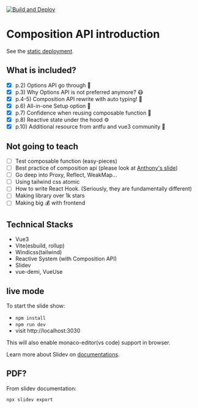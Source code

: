 [![Build and Deploy](https://github.com/hikariNTU/composition-api-slidev/actions/workflows/main.yml/badge.svg)](https://github.com/hikariNTU/composition-api-slidev/actions/workflows/main.yml)

# Composition API introduction

See the [static deployment](https://hikarintu.github.io/composition-api-slidev).

## What is included?
- [x] p.2) Options API go through 🚗
- [x] p.3) Why Options API is not preferred anymore? 😷
- [x] p.4-5) Composition API rewrite with auto typing! 🎈
- [x] p.6) All-in-one Setup option 🔧
- [x] p.7) Confidence when reusing composable function 🔌
- [x] p.8) Reactive state under the hood ⚙
- [x] p.10) Additional resource from antfu and vue3 community 🎡

## Not going to teach
- [ ] Test composable function (easy-pieces)
- [ ] Best practice of composition api (please look at [Anthony's slide](https://talks.antfu.me/2021/composable-vue/))
- [ ] Go deep into Proxy, Reflect, WeakMap...
- [ ] Using tailwind css atomic
- [ ] How to write React Hook. (Seriously, they are fundamentally different)
- [ ] Making library over 1k stars
- [ ] Making big 💰 with frontend

## Technical Stacks
- Vue3
- Vite(esbuild, rollup)
- Windicss(tailwind)
- Reactive System (with Composition API)
- Slidev
- vue-demi, VueUse

## live mode
To start the slide show:

- `npm install`
- `npm run dev`
- visit http://localhost:3030

This will also enable monaco-editor(vs code) support in browser.

Learn more about Slidev on [documentations](https://sli.dev/).

## PDF?

From slidev documentation:

```
npx slidev export
```
